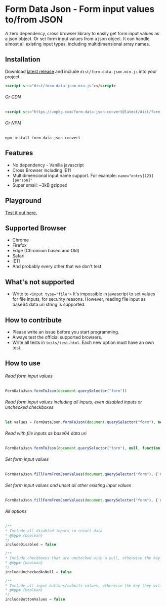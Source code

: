 # Form Data Json - Form input values to/from JSON
A zero dependency, cross browser library to easily get form input values as a json object. Or set form input values from a json object. It can handle almost all existing input types, including multidimensional array names.

## Installation
Download [latest release](https://github.com/brainfoolong/form-data-json/releases/latest) and include `dist/form-data-json.min.js` into your project.
```html
<script src="dist/form-data-json.min.js"></script>
```
###### Or CDN
```html
<script src="https://unpkg.com/form-data-json-convert@latest/dist/form-data-json.min.js"></script>
```
###### Or NPM
```
npm install form-data-json-convert
```

## Features
* No dependency - Vanilla javascript
* Cross Browser including IE11
* Multidimensional input name support. For example: `name="entry[123][person]"`
* Super small: ~3kB gzipped 

## Playground
[Test it out here.](https://unpkg.com/form-data-json-convert@latest/example/playground.html)

## Supported Browser
* Chrome
* Firefox
* Edge (Chromium based and Old)
* Safari
* IE11
* And probably every other that we don't test

## What's not supported
* Write to `<input type="file">` It's impossible in javascript to set values for file inputs, for security reasons. However, reading file input as base64 data uri string is supported.

## How to contribute
* Please write an issue before you start programming.
* Always test the official supported browsers.
* Write all tests in `tests/test.html`. Each new option must have an own test.

## How to use
###### Read form input values
```javascript
FormDataJson.formToJson(document.querySelector("form"))
``` 
###### Read form input values including all inputs, even disabled inputs or unchecked checkboxes
```javascript
let values = FormDataJson.formToJson(document.querySelector("form"), new FormDataJsonOptions({ includeDisabled: true }))
```
###### Read with file inputs as base64 data uri
```javascript
FormDataJson.formToJson(document.querySelector("form"), null, function(values){})
```

###### Set form input values
```javascript
FormDataJson.fillFormFromJsonValues(document.querySelector("form"), {'name': 'BrainFooLong'})
```
###### Set form input values and unset all other existing input values
```javascript
FormDataJson.fillFormFromJsonValues(document.querySelector("form"), {'name': 'BrainFooLong'}, new FormDataJsonOptions({ unsetAllInputsOnFill: true }))
```
###### All options
```javascript
/**
* Include all disabled inputs in result data
* @type {boolean}
*/
includeDisabled = false

/**
* Include checkboxes that are unchecked with a null, otherwise the key will not exist in result data
* @type {boolean}
*/
includeUncheckedAsNull = false

/**
* Include all input buttons/submits values, otherwise the key they will not exist in result data
* @type {boolean}
*/
includeButtonValues = false
```